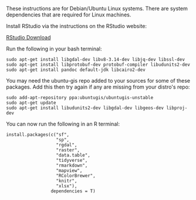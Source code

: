 These instructions are for Debian/Ubuntu Linux systems. There are system dependencies that are required for Linux machines.

Install RStudio via the instructions on the RStudio website:

[RStudio Download](https://www.rstudio.com/products/rstudio/download/#download)

Run the following in your bash terminal:

    sudo apt-get install libgdal-dev libv8-3.14-dev libjq-dev libssl-dev 
    sudo apt-get install libprotobuf-dev protobuf-compiler libudunits2-dev 
    sudo apt-get install pandoc default-jdk libcairo2-dev

You may need the ubuntu-gis repo added to your sources for some of these packages. Add this then try again if any are missing from your distro's repo:

	sudo add-apt-repository ppa:ubuntugis/ubuntugis-unstable
	sudo apt-get update
	sudo apt-get install libudunits2-dev libgdal-dev libgeos-dev libproj-dev 

You can now run the following in an R terminal:
	
    install.packages(c("sf",
                       "sp",
                       "rgdal",
                       "raster",
                       "data.table",
                       "tidyverse",
                       "rmarkdown",
                       "mapview",
                       "RColorBrewer",
                       "knitr",
                       "xlsx"),
                     dependencies = T)
